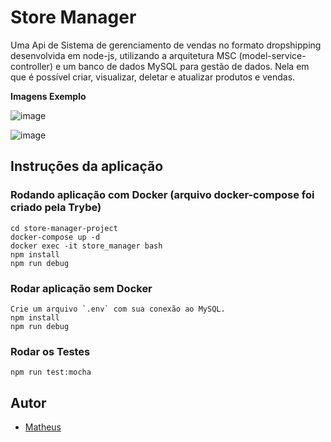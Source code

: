 <h1>Store Manager</h1>

 <p>Uma Api de Sistema de gerenciamento de vendas no formato dropshipping desenvolvida em node-js, utilizando a arquitetura MSC (model-service-controller) e um banco de dados MySQL para gestão de dados. Nela em que é possível criar, visualizar, deletar e atualizar produtos e vendas.</p>
 
 
 <summary><strong>Imagens Exemplo</strong></summary>

 ![image](https://user-images.githubusercontent.com/99821267/194788076-881969ca-5362-435a-9933-386c95bc22fa.png)


![image](https://user-images.githubusercontent.com/99821267/194788305-e170c0ff-5919-418f-8ceb-b2b5fd3187cc.png)
 

<h2> Instruções da aplicação </h2>

### Rodando aplicação com Docker (arquivo docker-compose foi criado pela Trybe)
```
cd store-manager-project
docker-compose up -d
docker exec -it store_manager bash
npm install
npm run debug

```

### Rodar aplicação sem Docker
```
Crie um arquivo `.env` com sua conexão ao MySQL.
npm install
npm run debug

```

### Rodar os Testes
```
npm run test:mocha
```

## Autor 
- [Matheus](https://github.com/MatheusNF123)

